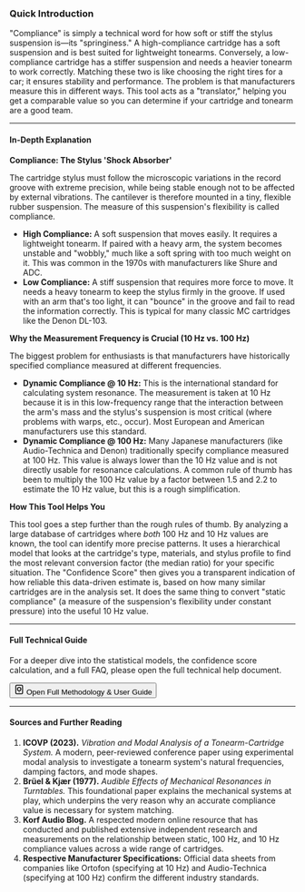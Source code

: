 ### Quick Introduction

"Compliance" is simply a technical word for how soft or stiff the stylus suspension is—its "springiness." A high-compliance cartridge has a soft suspension and is best suited for lightweight tonearms. Conversely, a low-compliance cartridge has a stiffer suspension and needs a heavier tonearm to work correctly. Matching these two is like choosing the right tires for a car; it ensures stability and performance. The problem is that manufacturers measure this in different ways. This tool acts as a "translator," helping you get a comparable value so you can determine if your cartridge and tonearm are a good team.

***

#### In-Depth Explanation

**Compliance: The Stylus 'Shock Absorber'**

The cartridge stylus must follow the microscopic variations in the record groove with extreme precision, while being stable enough not to be affected by external vibrations. The cantilever is therefore mounted in a tiny, flexible rubber suspension. The measure of this suspension's flexibility is called compliance.

*   **High Compliance:** A soft suspension that moves easily. It requires a lightweight tonearm. If paired with a heavy arm, the system becomes unstable and "wobbly," much like a soft spring with too much weight on it. This was common in the 1970s with manufacturers like Shure and ADC.
*   **Low Compliance:** A stiff suspension that requires more force to move. It needs a heavy tonearm to keep the stylus firmly in the groove. If used with an arm that's too light, it can "bounce" in the groove and fail to read the information correctly. This is typical for many classic MC cartridges like the Denon DL-103.

**Why the Measurement Frequency is Crucial (10 Hz vs. 100 Hz)**

The biggest problem for enthusiasts is that manufacturers have historically specified compliance measured at different frequencies.

*   **Dynamic Compliance @ 10 Hz:** This is the international standard for calculating system resonance. The measurement is taken at 10 Hz because it is in this low-frequency range that the interaction between the arm's mass and the stylus's suspension is most critical (where problems with warps, etc., occur). Most European and American manufacturers use this standard.
*   **Dynamic Compliance @ 100 Hz:** Many Japanese manufacturers (like Audio-Technica and Denon) traditionally specify compliance measured at 100 Hz. This value is always lower than the 10 Hz value and is not directly usable for resonance calculations. A common rule of thumb has been to multiply the 100 Hz value by a factor between 1.5 and 2.2 to estimate the 10 Hz value, but this is a rough simplification.

**How This Tool Helps You**

This tool goes a step further than the rough rules of thumb. By analyzing a large database of cartridges where *both* 100 Hz and 10 Hz values are known, the tool can identify more precise patterns. It uses a hierarchical model that looks at the cartridge's type, materials, and stylus profile to find the most relevant conversion factor (the median ratio) for your specific situation. The "Confidence Score" then gives you a transparent indication of how reliable this data-driven estimate is, based on how many similar cartridges are in the analysis set. It does the same thing to convert "static compliance" (a measure of the suspension's flexibility under constant pressure) into the useful 10 Hz value.

<hr>

#### Full Technical Guide

For a deeper dive into the statistical models, the confidence score calculation, and a full FAQ, please open the full technical help document.

<button class="technical-help-link" onclick="triggerTechnicalHelp()">
  <svg xmlns="http://www.w3.org/2000/svg" width="18" height="18" viewBox="0 0 24 24" fill="none" stroke="currentColor" stroke-width="2" stroke-linecap="round" stroke-linejoin="round"><path d="M18 2H6a2 2 0 0 0-2 2v16a2 2 0 0 0 2 2h12a2 2 0 0 0 2-2V4a2 2 0 0 0-2-2z"></path><path d="M12 18h.01"></path><path d="M12 15c-2.28 0-4-1.72-4-4s1.72-4 4-4 4 1.72 4 4-1.72 4-4 4z"></path></svg>
  Open Full Methodology & User Guide
</button>

<hr>

#### Sources and Further Reading

1.  **ICOVP (2023).** *Vibration and Modal Analysis of a Tonearm-Cartridge System.* A modern, peer-reviewed conference paper using experimental modal analysis to investigate a tonearm system's natural frequencies, damping factors, and mode shapes.
2.  **Brüel & Kjær (1977).** *Audible Effects of Mechanical Resonances in Turntables.* This foundational paper explains the mechanical systems at play, which underpins the very reason why an accurate compliance value is necessary for system matching.
3.  **Korf Audio Blog.** A respected modern online resource that has conducted and published extensive independent research and measurements on the relationship between static, 100 Hz, and 10 Hz compliance values across a wide range of cartridges.
4.  **Respective Manufacturer Specifications:** Official data sheets from companies like Ortofon (specifying at 10 Hz) and Audio-Technica (specifying at 100 Hz) confirm the different industry standards.
